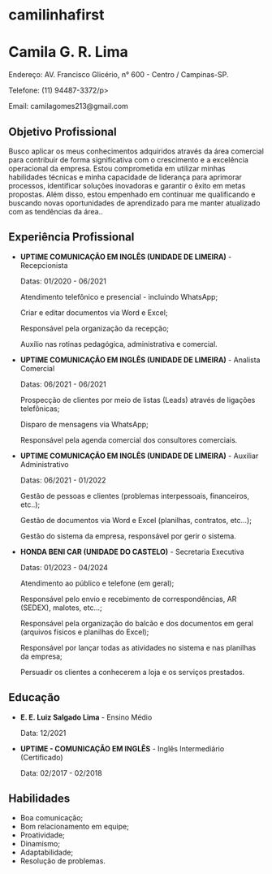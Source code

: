 # camilinhafirst
<!DOCTYPE html>
</html><html lang="pt-br">
<head>
<meta charset="UTF-8">
<meta name="viewport" content="width=device-width, initial-scale=1.0">
<title>Curriculo</title>
</head>
<body>
<h1>Camila G. R. Lima</h1>
<p>Endereço: AV. Francisco Glicério, n° 600 - Centro / Campinas-SP.</p>
<p>Telefone: (11) 94487-3372/p>
<p>Email: camilagomes213@gmail.com</p>
<h2>Objetivo Profissional</h2>
<p>Busco aplicar os meus conhecimentos adquiridos através da área comercial para contribuir de forma significativa com o crescimento e a excelência operacional da empresa.
     Estou comprometida em utilizar minhas habilidades técnicas e minha capacidade de liderança para aprimorar processos, identificar soluções inovadoras e garantir o êxito em metas propostas.
     Além disso, estou empenhado em continuar me qualificando e buscando novas oportunidades de aprendizado para me manter atualizado com as tendências da área..</p>
<h2>Experiência Profissional</h2>
<ul>
<li>
   <strong>UPTIME COMUNICAÇÃO EM INGLÊS (UNIDADE DE LIMEIRA)</strong> - Recepcionista <br>
   <p>Datas: 01/2020 - 06/2021</p>
   <p>Atendimento telefônico e presencial - incluindo WhatsApp;</p>
   <p>Criar e editar documentos via Word e Excel;</p>
   <p>Responsável pela organização da recepção;</p>
   <p>Auxílio nas rotinas pedagógica, administrativa e comercial.</p>
</li>
<li>
   <strong>UPTIME COMUNICAÇÃO EM INGLÊS (UNIDADE DE LIMEIRA)</strong> - Analista Comercial<br>
   <p>Datas: 06/2021 - 06/2021</p>
   <p>Prospecção de clientes por meio de listas (Leads) através de ligações telefônicas;</p>
   <p>Disparo de mensagens via WhatsApp;</p>
   <p>Responsável pela agenda comercial dos consultores comerciais.</p>
</li>
<li>
   <strong>UPTIME COMUNICAÇÃO EM INGLÊS (UNIDADE DE LIMEIRA)</strong> - Auxiliar Administrativo<br>
   <p>Datas: 06/2021 - 01/2022</p>
   <p>Gestão de pessoas e clientes (problemas interpessoais, financeiros, etc..);</p>
   <p>Gestão de documentos via Word e Excel (planilhas, contratos, etc...);</p>
   <p>Gestão do sistema da empresa, responsável por gerir o sistema.</p>
   </li>
   <li>
      <strong>HONDA BENI CAR (UNIDADE DO CASTELO)</strong> - Secretaria Executiva<br>
      <p>Datas: 01/2023 - 04/2024</p>
      <p>Atendimento ao público e telefone (em geral);</p>
      <p>Responsável pelo envio e recebimento de correspondências, AR (SEDEX), malotes, etc...;</p>
      <p>Responsável pela organização do balcão e dos documentos em geral (arquivos físicos e planilhas do Excel);</p>
      <p>Responsável por lançar todas as atividades no sistema e nas planilhas da empresa;</p>
      <p>Persuadir os clientes a conhecerem a loja e os serviços prestados.</p>
      </li>
</ul>
<h2>Educação</h2>
<ul>
<li>
   <strong>E. E. Luiz Salgado Lima</strong> - Ensino Médio
   <p>Data: 12/2021</p>
</li>
<li>
   <strong>UPTIME - COMUNICAÇÃO EM INGLÊS</strong> - Inglês Intermediário (Certificado)
   <p>Data: 02/2017 - 02/2018</p>
</li>
</ul>
<h2>Habilidades</h2>
<ul>
<li>Boa comunicação;</li>
<li>Bom relacionamento em equipe;</li>
<li>Proatividade;</li>
<li>Dinamismo;</li>
<li>Adaptabilidade;</li>
<li>Resolução de problemas.</li>
</ul>
</body>
</html>
